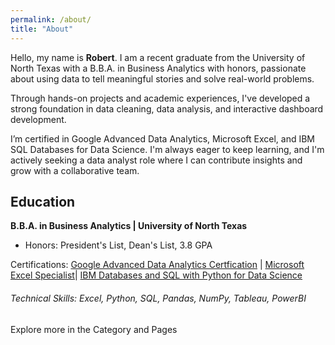 ```yaml
---
permalink: /about/
title: "About"
---
```


Hello, my name is **Robert**. I am a recent graduate from the University of North Texas with a B.B.A. in Business Analytics with honors, passionate about using data to tell meaningful stories and solve real-world problems.

Through hands-on projects and academic experiences, I've developed a strong foundation in data cleaning, data analysis, and interactive dashboard development. 

I’m certified in Google Advanced Data Analytics, Microsoft Excel, and IBM SQL Databases for Data Science. I'm always eager to keep learning, and I'm actively seeking a data analyst role where I can contribute insights and grow with a collaborative team.

## Education
**B.B.A. in Business Analytics | University of North Texas**
  - Honors: President's List, Dean's List, 3.8 GPA

Certifications: 
[Google Advanced Data Analytics Certfication](https://www.coursera.org/account/accomplishments/professional-cert/SC7N8MJQCVH3) | [Microsoft Excel Specialist](https://www.credly.com/badges/7b7871ae-86bc-448b-96a3-753a405f55a1/linked_in_profile)| [IBM Databases and SQL with Python for Data Science](https://www.coursera.org/account/accomplishments/certificate/Y9JLD60ITBP4)

###### Technical Skills: Excel, Python, SQL, Pandas, NumPy, Tableau, PowerBI
Explore more in the Category and Pages



